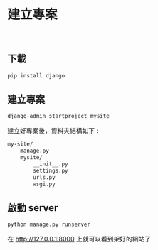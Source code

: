 # 建立專案

<br>

## 下載

```bash
pip install django
```

## 建立專案

```bash
django-admin startproject mysite
```

建立好專案後，資料夾結構如下 : 

```bash
my-site/
    manage.py
    mysite/
        __init__.py
        settings.py
        urls.py
        wsgi.py
```

## 啟動 server

```bash
python manage.py runserver
```

在 http://127.0.0.1:8000 上就可以看到架好的網站了